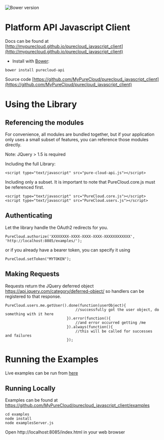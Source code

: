 ![Bower version](https://img.shields.io/bower/v/purecloud-api.svg)

# Platform API Javascript Client

Docs can be found at [http://mypurecloud.github.io/purecloud_javascript_client](http://mypurecloud.github.io/purecloud_javascript_client)

* Install with [Bower](http://bower.io):
```
bower install purecloud-api
```
Source code [https://github.com/MyPureCloud/purecloud_javascript_client](https://github.com/MyPureCloud/purecloud_javascript_client)

# Using the Library
## Referencing the modules
For convenience, all modules are bundled together, but if your application only uses a small subset of features, you can reference those modules directly.

Note: JQuery > 1.5 is required

Including the full Library:
````
<script type="text/javascript" src="pure-cloud-api.js"></script>
````

Including only a subset.  It is important to note that PureCloud.core.js must be referenced first.
````
<script type="text/javascript" src="PureCloud.core.js"></script>
<script type="text/javascript" src="PureCloud.users.js"></script>
````


## Authenticating
Let the library handle the OAuth2 redirects for you.
```
PureCloud.authorize('XXXXXXXX-XXXX-XXXX-XXXX-XXXXXXXXXXXX', 'http://localhost:8085/examples/');
```

or if  you already have a bearer token, you can specify it using
```
PureCloud.setToken("MYTOKEN");
```


## Making Requests
Requests return the JQuery deferred object https://api.jquery.com/category/deferred-object/ so handlers can be registered to that response.
```
PureCloud.users.me.getUser().done(function(userObject){
                                //successfully got the user object, do something with it here
                            }).error(function(){
                                //and error occurred getting /me
                            }).always(function(){
                                //this will be called for successes and failures
                            });
```


# Running the Examples
Live examples can be run from [here](http://mypurecloud.github.io/purecloud_javascript_client/examples/index.html)

## Running Locally
Examples can be found at https://github.com/MyPureCloud/purecloud_javascript_client/examples
```
cd examples
node install
node examplesServer.js
```

Open http://localhost:8085/index.html in your web browser
